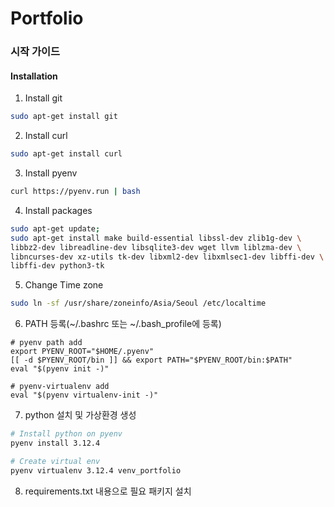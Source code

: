# Portfolio
### 시작 가이드
#### Installation
1. Install git
```bash
sudo apt-get install git
```
2. Install curl
```bash
sudo apt-get install curl
```
3. Install pyenv
```bash
curl https://pyenv.run | bash
```

4. Install packages
```bash
sudo apt-get update;
sudo apt-get install make build-essential libssl-dev zlib1g-dev \
libbz2-dev libreadline-dev libsqlite3-dev wget llvm liblzma-dev \
libncurses-dev xz-utils tk-dev libxml2-dev libxmlsec1-dev libffi-dev \
libffi-dev python3-tk
``` 

5. Change Time zone
```bash
sudo ln -sf /usr/share/zoneinfo/Asia/Seoul /etc/localtime
```

6. PATH 등록(~/.bashrc 또는 ~/.bash_profile에 등록)
```
# pyenv path add
export PYENV_ROOT="$HOME/.pyenv"
[[ -d $PYENV_ROOT/bin ]] && export PATH="$PYENV_ROOT/bin:$PATH"
eval "$(pyenv init -)"

# pyenv-virtualenv add
eval "$(pyenv virtualenv-init -)"
```

7. python 설치 및 가상환경 생성
```bash
# Install python on pyenv
pyenv install 3.12.4

# Create virtual env
pyenv virtualenv 3.12.4 venv_portfolio
```

8. requirements.txt 내용으로 필요 패키지 설치